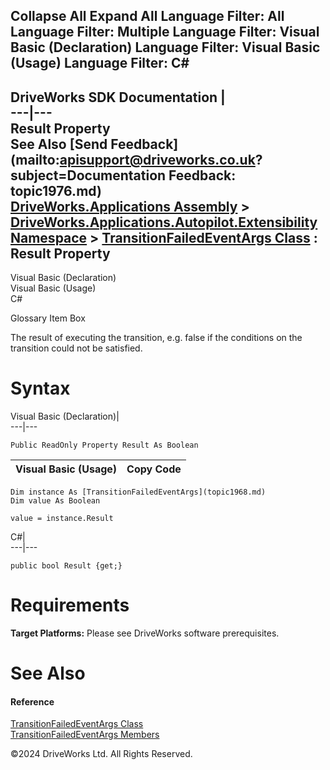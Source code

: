        

 Collapse All Expand All  Language Filter: All  Language Filter: Multiple  Language Filter: Visual Basic (Declaration) Language Filter: Visual Basic (Usage) Language Filter: C#  
---  
DriveWorks SDK Documentation  |   
---|---  
Result Property   
See Also [Send Feedback](mailto:apisupport@driveworks.co.uk?subject=Documentation Feedback: topic1976.md)  
[DriveWorks.Applications Assembly](topic13.md) > [DriveWorks.Applications.Autopilot.Extensibility Namespace](topic1633.md) > [TransitionFailedEventArgs Class](topic1968.md) : Result Property  
---  
  
Visual Basic (Declaration)    
Visual Basic (Usage)    
C# 

Glossary Item Box

The result of executing the transition, e.g. false if the conditions on the transition could not be satisfied. 

# Syntax

Visual Basic (Declaration)|   
---|---  
      
    
    Public ReadOnly Property Result As Boolean  
  
Visual Basic (Usage)| Copy Code  
---|---  
      
    
    Dim instance As [TransitionFailedEventArgs](topic1968.md)
    Dim value As Boolean
     
    value = instance.Result  
  
C#|   
---|---  
      
    
    public bool Result {get;}  
  
# Requirements

**Target Platforms:** Please see DriveWorks software prerequisites.

# See Also

#### Reference

[TransitionFailedEventArgs Class](topic1968.md)   
[TransitionFailedEventArgs Members](topic1969.md)

©2024 DriveWorks Ltd. All Rights Reserved.
